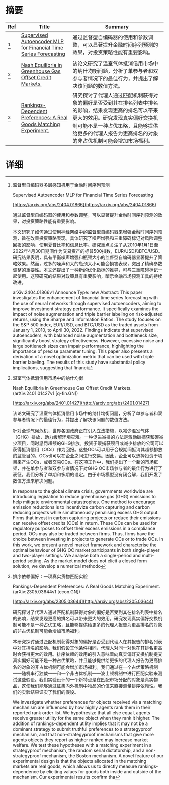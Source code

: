 # 摘要

| Ref | Title | Summary |
| --- | --- | --- |
| [^1] | [Supervised Autoencoder MLP for Financial Time Series Forecasting](https://arxiv.org/abs/2404.01866) | 通过监督型自编码器的使用和参数调整，可以显著提升金融时间序列预测的效果，对投资策略性能有重要影响。 |
| [^2] | [Nash Equilibria in Greenhouse Gas Offset Credit Markets.](http://arxiv.org/abs/2401.01427) | 该论文研究了温室气体抵消信用市场中的纳什均衡问题，分析了单参与者和双参与者情况下的最佳行为，并提出了解决该问题的数值方法。 |
| [^3] | [Rankings-Dependent Preferences: A Real Goods Matching Experiment.](http://arxiv.org/abs/2305.03644) | 研究探讨了代理人通过匹配机制获得对象的偏好是否受到其在排名列表中排名的影响，结果发现更高的排名可以带来更大的效用。研究发现真实偏好交换机制可能不是一种占优策略，且能够提供给更多的代理人报告为更高排名的对象的非占优机制可能会增加市场福利。 |

# 详细

[^1]: 监督型自编码器多层感知机用于金融时间序列预测

    Supervised Autoencoder MLP for Financial Time Series Forecasting

    [https://arxiv.org/abs/2404.01866](https://arxiv.org/abs/2404.01866)

    通过监督型自编码器的使用和参数调整，可以显著提升金融时间序列预测的效果，对投资策略性能有重要影响。

    

    本文研究了如何通过使用神经网络中的监督型自编码器来增强金融时间序列预测，旨在改善投资策略表现。具体研究了噪声增强和三重障碍标记对风险调整回报的影响，使用夏普比率和信息比率。研究重点关注了从2010年1月1日至2022年4月30日期间作为交易资产的标普500指数，EUR/USD和BTC/USD。研究结果表明，具有平衡噪声增强和瓶颈大小的监督型自编码器显著提升了策略效果。然而，过多的噪声和大的瓶颈大小可能会损害表现，突出了精确参数调整的重要性。本文还提出了一种新的优化指标的推导，可与三重障碍标记一起使用。这项研究的结果对政策具有重要影响，暗示金融市场预测工具的持续改进。

    arXiv:2404.01866v1 Announce Type: new  Abstract: This paper investigates the enhancement of financial time series forecasting with the use of neural networks through supervised autoencoders, aiming to improve investment strategy performance. It specifically examines the impact of noise augmentation and triple barrier labeling on risk-adjusted returns, using the Sharpe and Information Ratios. The study focuses on the S&P 500 index, EUR/USD, and BTC/USD as the traded assets from January 1, 2010, to April 30, 2022. Findings indicate that supervised autoencoders, with balanced noise augmentation and bottleneck size, significantly boost strategy effectiveness. However, excessive noise and large bottleneck sizes can impair performance, highlighting the importance of precise parameter tuning. This paper also presents a derivation of a novel optimization metric that can be used with triple barrier labeling. The results of this study have substantial policy implications, suggesting that financi
    
[^2]: 温室气体抵消信用市场中的纳什均衡

    Nash Equilibria in Greenhouse Gas Offset Credit Markets. (arXiv:2401.01427v1 [q-fin.GN])

    [http://arxiv.org/abs/2401.01427](http://arxiv.org/abs/2401.01427)

    该论文研究了温室气体抵消信用市场中的纳什均衡问题，分析了单参与者和双参与者情况下的最佳行为，并提出了解决该问题的数值方法。

    

    针对全球气候危机，世界各国政府正在引入立法措施，以减少温室气体（GHG）排放，助力缓解环境灾难。一种促进减排的方法是激励碳捕获和碳减少项目，同时惩罚超额的GHG排放。投资于碳捕获项目或减少排放的公司可以获得抵消信用（OCs）作为回报。这些OCs可以用于合规期间抵消其超额排放的监管目的。OCs也可以在企业之间进行交易。因此，企业可以选择投资于项目来产生OCs，或者交易OCs。在这项工作中，我们提出了一个新的市场框架，并在单参与者和双参与者情况下对GHG OC市场参与者的最佳行为进行了表征。我们分析了单期和多期的设定。由于市场模型没有闭合解，我们开发了数值方法来解决问题。

    In response to the global climate crisis, governments worldwide are introducing legislation to reduce greenhouse gas (GHG) emissions to help mitigate environmental catastrophes. One method to encourage emission reductions is to incentivize carbon capturing and carbon reducing projects while simultaneously penalising excess GHG output. Firms that invest in carbon capturing projects or reduce their emissions can receive offset credits (OCs) in return. These OCs can be used for regulatory purposes to offset their excess emissions in a compliance period. OCs may also be traded between firms. Thus, firms have the choice between investing in projects to generate OCs or to trade OCs. In this work, we present a novel market framework and characterise the optimal behaviour of GHG OC market participants in both single-player and two-player settings. We analyse both a single-period and multi-period setting. As the market model does not elicit a closed form solution, we develop a numerical methodo
    
[^3]: 排序依赖偏好：一项真实货物匹配实验

    Rankings-Dependent Preferences: A Real Goods Matching Experiment. (arXiv:2305.03644v1 [econ.GN])

    [http://arxiv.org/abs/2305.03644](http://arxiv.org/abs/2305.03644)

    研究探讨了代理人通过匹配机制获得对象的偏好是否受到其在排名列表中排名的影响，结果发现更高的排名可以带来更大的效用。研究发现真实偏好交换机制可能不是一种占优策略，且能够提供给更多的代理人报告为更高排名的对象的非占优机制可能会增加市场福利。

    

    本研究探讨通过匹配机制获得对象的偏好是否受到代理人在其报告的排名列表中对其排名的影响。我们假设其他条件相同，代理人对同一对象在其排名更高时会获得更大的效用。排序依赖的效用的引入意味着向真实偏好交换机制提交真实偏好可能不是一种占优策略，并且能够提供给更多的代理人报告为更高排名的对象的非占优机制可能会增加市场福利。我们通过在一个占优策略机制——随机串行独裁——和一个非占优机制——波士顿机制中进行匹配实验来测试这些假设。我们实验设计的一个新特点是在匹配市场分配的对象是真实物品，这使我们能够通过征集内外机制中物品的价值来直接测量排序依赖性。我们的实验结果证实了我们的假设。

    We investigate whether preferences for objects received via a matching mechanism are influenced by how highly agents rank them in their reported rank order list. We hypothesize that all else equal, agents receive greater utility for the same object when they rank it higher. The addition of rankings-dependent utility implies that it may not be a dominant strategy to submit truthful preferences to a strategyproof mechanism, and that non-strategyproof mechanisms that give more agents objects they report as higher ranked may increase market welfare. We test these hypotheses with a matching experiment in a strategyproof mechanism, the random serial dictatorship, and a non-strategyproof mechanism, the Boston mechanism. A novel feature of our experimental design is that the objects allocated in the matching markets are real goods, which allows us to directly measure rankings-dependence by eliciting values for goods both inside and outside of the mechanism. Our experimental results confirm tha
    

